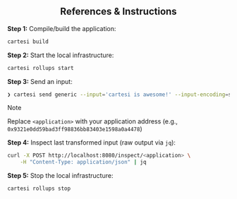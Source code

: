 ## <div align="center">References & Instructions</div>

**Step 1:** Compile/build the application:
```bash
cartesi build
```

**Step 2:** Start the local infrastructure:
```bash
cartesi rollups start
```

**Step 3:** Send an input:
```bash
❯ cartesi send generic --input='cartesi is awesome!' --input-encoding=string
```

> [!NOTE]
> Replace `<application>` with your application address (e.g., `0x9321e0dd59bad3ff98836bb83403e1598a0a4478`)

**Step 4:** Inspect last transformed input (raw output via `jq`):
```bash
curl -X POST http://localhost:8080/inspect/<application> \
    -H "Content-Type: application/json" | jq
```

**Step 5:** Stop the local infrastructure:
```bash
cartesi rollups stop
```
